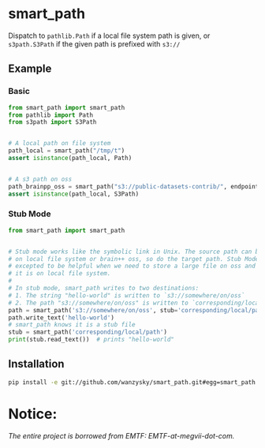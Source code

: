 # smart_path

Dispatch to `pathlib.Path` if a local file system path is given,
or `s3path.S3Path` if the given path is prefixed with
`s3://`

## Example

### Basic

```python
from smart_path import smart_path
from pathlib import Path
from s3path import S3Path


# A local path on file system
path_local = smart_path("/tmp/t")
assert isinstance(path_local, Path)


# A s3 path on oss
path_brainpp_oss = smart_path("s3://public-datasets-contrib/", endpoint_url='s3.amazonaws.com')
assert isinstance(path_local, S3Path)
```

### Stub Mode

```python
from smart_path import smart_path


# Stub mode works like the symbolic link in Unix. The source path can be either
# on local file system or brain++ oss, so do the target path. Stub Mode is
# excepted to be helpful when we need to store a large file on oss and pretend 
# it is on local file system.
#
# In stub mode, smart_path writes to two destinations:
# 1. The string "hello-world" is written to `s3://somewhere/on/oss`
# 2. The path "s3://somewhere/on/oss" is written to `corresponding/local/path`
path = smart_path('s3://somewhere/on/oss', stub='corresponding/local/path')
path.write_text('hello-world')
# smart_path knows it is a stub file
stub = smart_path('corresponding/local/path')
print(stub.read_text())  # prints "hello-world"

```

## Installation

```bash
pip install -e git://github.com/wanzysky/smart_path.git#egg=smart_path
```

# Notice:

*The entire project is borrowed from EMTF: EMTF-at-megvii-dot-com.*

